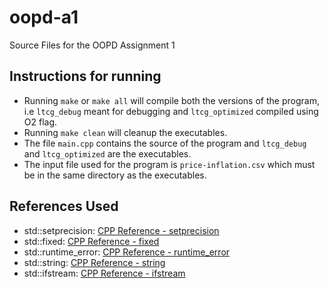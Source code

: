 # oopd-a1
Source Files for the OOPD Assignment 1

## Instructions for running
- Running `make` or `make all` will compile both the versions of the program, i.e `ltcg_debug` meant for debugging and `ltcg_optimized` compiled using O2 flag.
- Running `make clean` will cleanup the executables.
- The file `main.cpp` contains the source of the program and `ltcg_debug` and `ltcg_optimized` are the executables.
- The input file used for the program is `price-inflation.csv` which must be in the same directory as the executables.
## References Used
- std::setprecision: [CPP Reference - setprecision](https://en.cppreference.com/w/cpp/io/manip/setprecision)
- std::fixed: [CPP Reference - fixed](https://en.cppreference.com/w/cpp/io/manip/fixed)
- std::runtime_error: [CPP Reference - runtime_error](https://en.cppreference.com/w/cpp/error/runtime_error)
- std::string: [CPP Reference - string](https://en.cppreference.com/w/cpp/string/basic_string)
- std::ifstream: [CPP Reference - ifstream](https://en.cppreference.com/w/cpp/io/basic_ifstream)